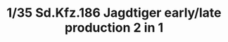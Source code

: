 ---
title: "1/35 Sd.Kfz.186 Jagdtiger early/late production 2 in 1"
price: "TBA" 
desc: "Maketa"
img_path: "/assets/img/TAKO8001.jpg"
brand: "N/A"
available: false
special_offer: false
new: false
soon: false
cat: "0010000"
subcat: "0013100"
subsubcat: "0N/A"
sifra: "TAKO8001"
---